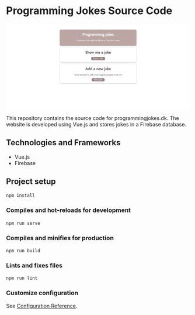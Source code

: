 # Programming Jokes Source Code

![Programming Jokes](/public/images/preview.png)

This repository contains the source code for programmingjokes.dk. The website is developed using Vue.js and stores jokes in a Firebase database.

## Technologies and Frameworks

- Vue.js
- Firebase

## Project setup
```
npm install
```

### Compiles and hot-reloads for development
```
npm run serve
```

### Compiles and minifies for production
```
npm run build
```

### Lints and fixes files
```
npm run lint
```

### Customize configuration
See [Configuration Reference](https://cli.vuejs.org/config/).
